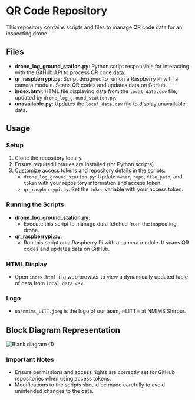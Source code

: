 # QR Code Repository

This repository contains scripts and files to manage QR code data for an inspecting drone.

## Files

- **drone_log_ground_station.py**: Python script responsible for interacting with the GitHub API to process QR code data.
- **qr_raspberrypi.py**: Script designed to run on a Raspberry Pi with a camera module. Scans QR codes and updates data on GitHub.
- **index.html**: HTML file displaying data from the `local_data.csv` file, updated by `drone_log_ground_station.py`.
- **unavailable.py**: Updates the `local_data.csv` file to display unavailable data.

## Usage

### Setup

1. Clone the repository locally.
2. Ensure required libraries are installed (for Python scripts).
3. Customize access tokens and repository details in the scripts:
    - `drone_log_ground_station.py`: Update `owner`, `repo`, `file_path`, and `token` with your repository information and access token.
    - `qr_raspberrypi.py`: Set the `token` variable with your access token.

### Running the Scripts

- **drone_log_ground_station.py**:
  - Execute this script to manage data fetched from the inspecting drone.
- **qr_raspberrypi.py**:
  - Run this script on a Raspberry Pi with a camera module. It scans QR codes and updates data on GitHub.

### HTML Display

- Open `index.html` in a web browser to view a dynamically updated table of data from `local_data.csv`.

### Logo

- `uasnmims_LITT.jpeg` is the logo of our team, 🔥LITT🔥 at NMIMS Shirpur.

## Block Diagram Representation

![Blank diagram (1)](https://github.com/ShriniwasAhirrao/Drone_Log-/assets/117919040/cd7530ec-3ec0-4094-9a67-e5240c932664)


### Important Notes

- Ensure permissions and access rights are correctly set for GitHub repositories when using access tokens.
- Modifications to the scripts should be made carefully to avoid unintended changes to the data.

